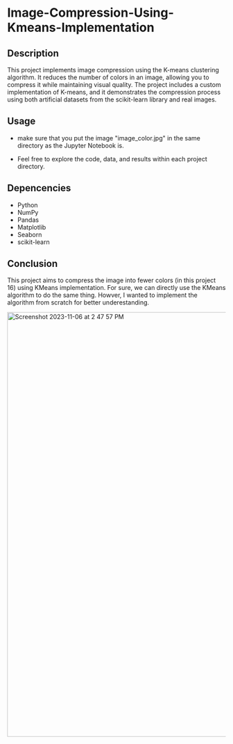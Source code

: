 # Image-Compression-Using-Kmeans-Implementation

## Description

This project implements image compression using the K-means clustering algorithm. It reduces the number of colors in an image, allowing you to compress it while maintaining visual quality. The project includes a custom implementation of K-means, and it demonstrates the compression process using both artificial datasets from the scikit-learn library and real images.

## Usage
- make sure that you put the image "image_color.jpg" in the same directory as the Jupyter Notebook is.

- Feel free to explore the code, data, and results within each project directory.

## Depencencies 
- Python
- NumPy
- Pandas
- Matplotlib
- Seaborn
- scikit-learn

## Conclusion

This project aims to compress the image into fewer colors (in this project 16) using KMeans implementation. For sure, we can directly use the KMeans algorithm to do the same thing. Howver, I wanted to implement the algorithm from scratch for better underestanding.

<img width="977" alt="Screenshot 2023-11-06 at 2 47 57 PM" src="https://github.com/behnaz93montazeri/Image-Compression-Using-Kmeans-Implementation/assets/124638983/367278cf-bb9e-47c7-99f3-94f795b668de">


